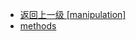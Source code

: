 - [返回上一级 [manipulation]](web前端/工具库/Swiper/swiper-8.4.7/swiper/modules/manipulation/)
- [methods](web前端/工具库/Swiper/swiper-8.4.7/swiper/modules/manipulation/methods/)
